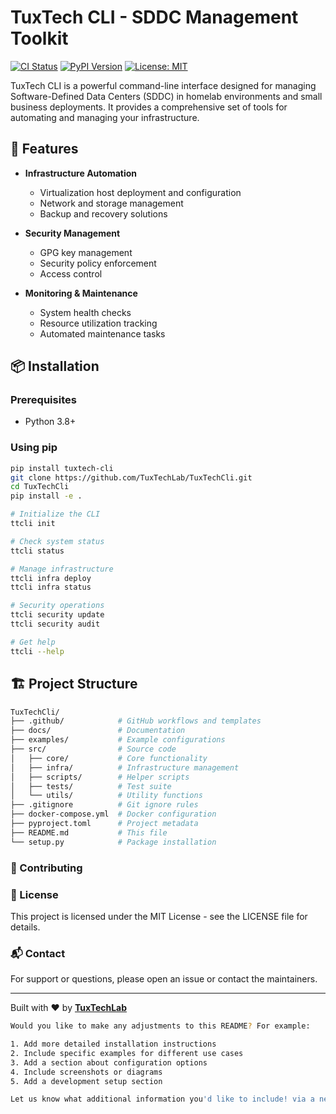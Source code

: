 # TuxTech CLI - SDDC Management Toolkit

[![CI Status](https://github.com/TuxTechLab/TuxTechCli/actions/workflows/ci.yml/badge.svg)](https://github.com/TuxTechLab/TuxTechCli/actions/workflows/ci.yml)
[![PyPI Version](https://img.shields.io/pypi/v/tuxtech-cli)](https://pypi.org/project/tuxtech-cli/)
[![License: MIT](https://img.shields.io/badge/License-MIT-yellow.svg)](https://opensource.org/licenses/MIT)

TuxTech CLI is a powerful command-line interface designed for managing Software-Defined Data Centers (SDDC) in homelab environments and small business deployments. It provides a comprehensive set of tools for automating and managing your infrastructure.

## 🚀 Features

- **Infrastructure Automation**
  - Virtualization host deployment and configuration
  - Network and storage management
  - Backup and recovery solutions

- **Security Management**
  - GPG key management
  - Security policy enforcement
  - Access control

- **Monitoring & Maintenance**
  - System health checks
  - Resource utilization tracking
  - Automated maintenance tasks

## 📦 Installation

### Prerequisites
- Python 3.8+

### Using pip

```bash
pip install tuxtech-cli
git clone https://github.com/TuxTechLab/TuxTechCli.git
cd TuxTechCli
pip install -e .

# Initialize the CLI
ttcli init

# Check system status
ttcli status

# Manage infrastructure
ttcli infra deploy
ttcli infra status

# Security operations
ttcli security update
ttcli security audit

# Get help
ttcli --help
```

## 🏗️ Project Structure

```bash
TuxTechCli/
├── .github/            # GitHub workflows and templates
├── docs/               # Documentation
├── examples/           # Example configurations
├── src/                # Source code
│   ├── core/           # Core functionality
│   ├── infra/          # Infrastructure management
│   ├── scripts/        # Helper scripts
│   ├── tests/          # Test suite
│   └── utils/          # Utility functions
├── .gitignore          # Git ignore rules
├── docker-compose.yml  # Docker configuration
├── pyproject.toml      # Project metadata
├── README.md           # This file
└── setup.py            # Package installation
```

### 🤝 Contributing


### 📄 License

This project is licensed under the MIT License - see the LICENSE file for details.

### 📬 Contact
For support or questions, please open an issue or contact the maintainers.

---

Built with ❤️ by [**TuxTechLab**](https://github.com/TuxTechLab)

```bash
Would you like to make any adjustments to this README? For example:

1. Add more detailed installation instructions
2. Include specific examples for different use cases
3. Add a section about configuration options
4. Include screenshots or diagrams
5. Add a development setup section

Let us know what additional information you'd like to include! via a new PR.
```